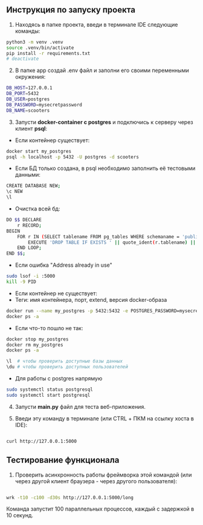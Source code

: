 ## Инструкция по запуску проекта

1. Находясь в папке проекта, введи в терминале IDE следующие команды:

```sh
python3 -m venv .venv
source .venv/bin/activate
pip install -r requirements.txt
# deactivate
```

2. В папке app создай .env файл и заполни его своими переменными окружения:

```sh
DB_HOST=127.0.0.1
DB_PORT=5432
DB_USER=postgres
DB_PASSWORD=mysecretpassword
DB_NAME=scooters
```


3. Запусти __**docker-container с postgres**__ и подключись к серверу через клиент __**psql**__:



- Если контейнер существует:
```sh
docker start my_postgres
psql -h localhost -p 5432 -U postgres -d scooters
```

- Если БД только создана, в psql необходимо заполнить её тестовыми данными:
```sh
CREATE DATABASE NEW;
\c NEW
\l
```

- Очистка всей бд:
```sh
DO $$ DECLARE
    r RECORD;
BEGIN
    FOR r IN (SELECT tablename FROM pg_tables WHERE schemaname = 'public') LOOP
        EXECUTE 'DROP TABLE IF EXISTS ' || quote_ident(r.tablename) || ' CASCADE';
    END LOOP;
END $$;

```

- Если ошибка "Address already in use"
```sh
sudo lsof -i :5000
kill -9 PID
```

- Если контейнер не существует:
- Теги: имя контейнера, порт, extend, версия docker-образа

```sh
docker run --name my_postgres -p 5432:5432 -e POSTGRES_PASSWORD=mysecretpassword -d postgres
docker ps -a
```


- Если что-то пошло не так:

```sh
docker stop my_postgres
docker rm my_postgres
docker ps -a
```


```sh
\l  # чтобы проверить доступные базы данных
\du # чтобы проверить доступных пользователей
```

- Для работы с postgres напрямую
```sh
sudo systemctl status postgresql
sudo systemctl start postgresql
```


4. Запусти **main.py** файл для теста веб-приложения.


5. Введи эту команду в терминале (или CTRL + ПКМ на ссылку хоста в IDE):


```sh

curl http://127.0.0.1:5000

```
## Тестирование функционала

1. Проверить асинхронность работы фреймворка этой командой (или через другой клиент браузера - через другого пользователя):

```sh

wrk -t10 -c100 -d30s http://127.0.0.1:5000/long

```

Команда запустит 100 параллельных процессов, каждый с задержкой в 10 секунд. 
